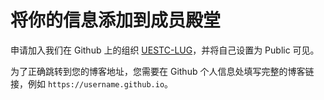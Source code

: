 # 将你的信息添加到成员殿堂

申请加入我们在 Github 上的组织 [UESTC-LUG](https://github.com/uestclug)，并将自己设置为 Public 可见。

为了正确跳转到您的博客地址，您需要在 Github 个人信息处填写完整的博客链接，例如 `https://username.github.io`。
